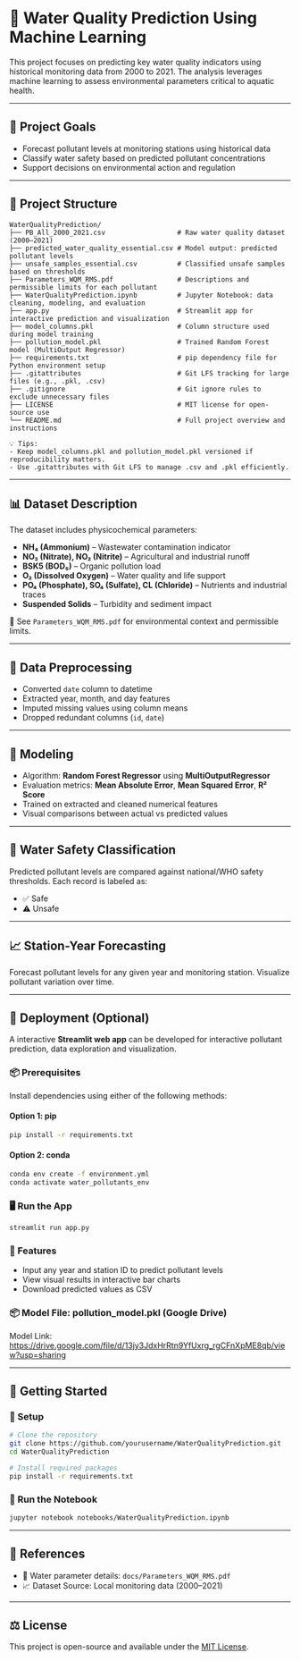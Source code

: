 # 🌊 Water Quality Prediction Using Machine Learning

This project focuses on predicting key water quality indicators using historical monitoring data from 2000 to 2021. The analysis leverages machine learning to assess environmental parameters critical to aquatic health.

---

## 🎯 Project Goals

- Forecast pollutant levels at monitoring stations using historical data
- Classify water safety based on predicted pollutant concentrations
- Support decisions on environmental action and regulation

---

## 📁 Project Structure

```
WaterQualityPrediction/
├── PB_All_2000_2021.csv                  # Raw water quality dataset (2000–2021)
├── predicted_water_quality_essential.csv # Model output: predicted pollutant levels
├── unsafe_samples_essential.csv          # Classified unsafe samples based on thresholds
├── Parameters_WQM_RMS.pdf                # Descriptions and permissible limits for each pollutant
├── WaterQualityPrediction.ipynb          # Jupyter Notebook: data cleaning, modeling, and evaluation
├── app.py                                # Streamlit app for interactive prediction and visualization
├── model_columns.pkl                     # Column structure used during model training
├── pollution_model.pkl                   # Trained Random Forest model (MultiOutput Regressor)
├── requirements.txt                      # pip dependency file for Python environment setup
├── .gitattributes                        # Git LFS tracking for large files (e.g., .pkl, .csv)
├── .gitignore                            # Git ignore rules to exclude unnecessary files
├── LICENSE                               # MIT license for open-source use
└── README.md                             # Full project overview and instructions

💡 Tips:
- Keep model_columns.pkl and pollution_model.pkl versioned if reproducibility matters.
- Use .gitattributes with Git LFS to manage .csv and .pkl efficiently.

```

---

## 📊 Dataset Description

The dataset includes physicochemical parameters:

- **NH₄ (Ammonium)** – Wastewater contamination indicator
- **NO₃ (Nitrate), NO₂ (Nitrite)** – Agricultural and industrial runoff
- **BSK5 (BOD₅)** – Organic pollution load
- **O₂ (Dissolved Oxygen)** – Water quality and life support
- **PO₄ (Phosphate), SO₄ (Sulfate), CL (Chloride)** – Nutrients and industrial traces
- **Suspended Solids** – Turbidity and sediment impact

📄 See `Parameters_WQM_RMS.pdf` for environmental context and permissible limits.

---

## 🧼 Data Preprocessing

- Converted `date` column to datetime
- Extracted year, month, and day features
- Imputed missing values using column means
- Dropped redundant columns (`id`, `date`)

---

## 🤖 Modeling

- Algorithm: **Random Forest Regressor** using **MultiOutputRegressor** 
- Evaluation metrics: **Mean Absolute Error**, **Mean Squared Error**, **R² Score**
- Trained on extracted and cleaned numerical features
- Visual comparisons between actual vs predicted values 

---

## 🧪 Water Safety Classification

Predicted pollutant levels are compared against national/WHO safety thresholds. Each record is labeled as:  
- ✅ Safe  
- ⚠️ Unsafe  

---

## 📈 Station-Year Forecasting

Forecast pollutant levels for any given year and monitoring station. Visualize pollutant variation over time.

---

## 🚀 Deployment (Optional)

A interactive **Streamlit web app** can be developed for interactive pollutant prediction, data exploration and visualization.

### 📦 Prerequisites

Install dependencies using either of the following methods:

#### Option 1: pip

```bash
pip install -r requirements.txt
```
#### Option 2: conda

```bash
conda env create -f environment.yml
conda activate water_pollutants_env
```

### 🖥️ Run the App

```bash
streamlit run app.py
```

### 📲 Features

- Input any year and station ID to predict pollutant levels
- View visual results in interactive bar charts
- Download predicted values as CSV

### 📦 Model File: pollution_model.pkl (Google Drive)
Model Link: https://drive.google.com/file/d/13jy3JdxHrRtn9YfUxrg_rgCFnXpME8qb/view?usp=sharing

---

## 🚀 Getting Started

### 🔧 Setup

```bash
# Clone the repository
git clone https://github.com/yourusername/WaterQualityPrediction.git
cd WaterQualityPrediction

# Install required packages
pip install -r requirements.txt
```

### 📓 Run the Notebook

```bash
jupyter notebook notebooks/WaterQualityPrediction.ipynb
```

---

## 📌 References

- 📑 Water parameter details: `docs/Parameters_WQM_RMS.pdf`
- 📈 Dataset Source: Local monitoring data (2000–2021)

---

## ⚖️ License

This project is open-source and available under the [MIT License](LICENSE).

